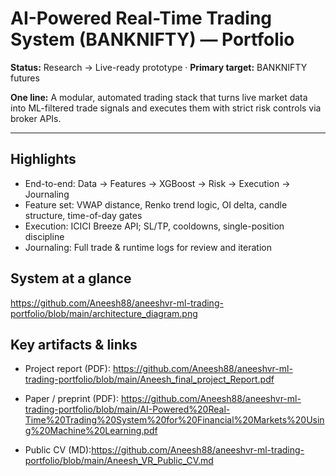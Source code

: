 # AI-Powered Real-Time Trading System (BANKNIFTY) — Portfolio

**Status:** Research → Live-ready prototype · **Primary target:** BANKNIFTY futures

**One line:** A modular, automated trading stack that turns live market data into ML-filtered trade signals and executes them with strict risk controls via broker APIs.

---

## Highlights
- End-to-end: Data → Features → XGBoost → Risk → Execution → Journaling
- Feature set: VWAP distance, Renko trend logic, OI delta, candle structure, time-of-day gates
- Execution: ICICI Breeze API; SL/TP, cooldowns, single-position discipline
- Journaling: Full trade & runtime logs for review and iteration

## System at a glance
https://github.com/Aneesh88/aneeshvr-ml-trading-portfolio/blob/main/architecture_diagram.png


## Key artifacts & links

- Project report (PDF):
  https://github.com/Aneesh88/aneeshvr-ml-trading-portfolio/blob/main/Aneesh_final_project_Report.pdf
  
- Paper / preprint (PDF): https://github.com/Aneesh88/aneeshvr-ml-trading-portfolio/blob/main/AI-Powered%20Real-Time%20Trading%20System%20for%20Financial%20Markets%20Using%20Machine%20Learning.pdf
  


- Public CV (MD):https://github.com/Aneesh88/aneeshvr-ml-trading-portfolio/blob/main/Aneesh_VR_Public_CV.md
